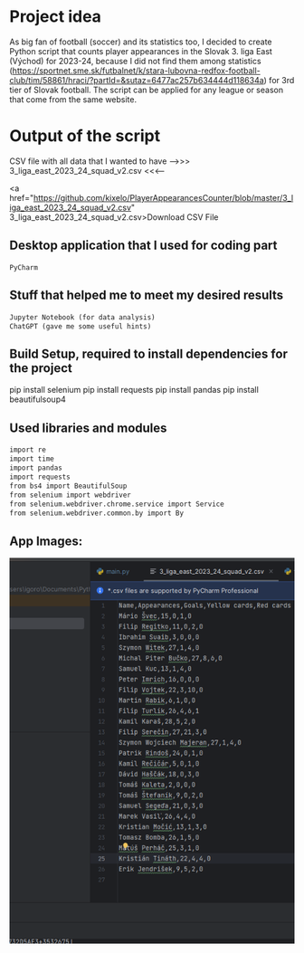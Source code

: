 # Project idea
As big fan of football (soccer) and its statistics too, I decided to create Python script that counts player appearances in the Slovak 3. liga East (Východ) for 2023-24, because I did not find them among statistics (https://sportnet.sme.sk/futbalnet/k/stara-lubovna-redfox-football-club/tim/58861/hraci/?partId=&sutaz=6477ac257b634444d118634a) for 3rd tier of Slovak football. The script can be applied for any league or season that come from the same website. 

# Output of the script
CSV file with all data that I wanted to have -->>> 3_liga_east_2023_24_squad_v2.csv <<<-- <p>
        <a href="https://github.com/kixelo/PlayerAppearancesCounter/blob/master/3_liga_east_2023_24_squad_v2.csv" 3_liga_east_2023_24_squad_v2.csv>Download CSV File</a>
    </p> 

## Desktop application that I used for coding part
```
PyCharm
```

## Stuff that helped me to meet my desired results
```
Jupyter Notebook (for data analysis)
ChatGPT (gave me some useful hints)
```

## Build Setup, required to install dependencies for the project
pip install selenium
pip install requests
pip install pandas
pip install beautifulsoup4

## Used libraries and modules
```
import re
import time
import pandas
import requests
from bs4 import BeautifulSoup
from selenium import webdriver
from selenium.webdriver.chrome.service import Service
from selenium.webdriver.common.by import By
```

## App Images:
<img src="https://github.com/kixelo/PlayerAppearancesCounter/blob/master/output.png" />
